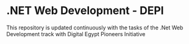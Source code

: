 # .NET Web Development - DEPI
This repository is updated continuously with the tasks of the .Net Web Development track with Digital Egypt Pioneers Initiative